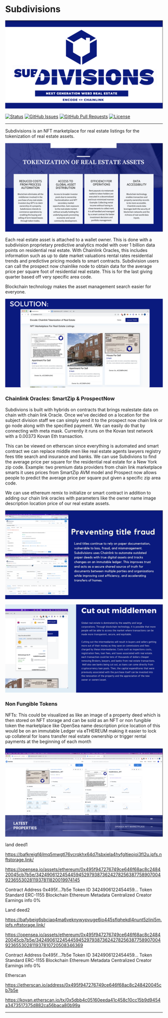 # Subdivisions 

![](https://github.com/lucylow/subdivisions/blob/main/subdivisions/Screen%20Shot%202022-08-29%20at%205.23.23%20PM.png?raw=true)
<div>
  
  [![Status](https://img.shields.io/badge/status-work--in--progress-success.svg)]()
  [![GitHub Issues](https://img.shields.io/github/issues/lucylow/subdivisions.svg)](https://github.com/lucylow/subdivisions/issues)
  [![GitHub Pull Requests](https://img.shields.io/github/issues-pr/lucylow/subdivisions.svg)](https://github.com/lucylow/subdivisions/pulls)
  [![License](https://img.shields.io/bower/l/bootstrap)]()

</div>

---

Subdivisions is an NFT marketplace for real estate listings for the tokenization of real estate assets.

![](https://github.com/lucylow/subdivisions/blob/main/subdivisions/Screen%20Shot%202022-08-29%20at%205.23.43%20PM.png?raw=true)

Each real estate asset is attached to a wallet owner. This is done with a subdivision proprietary predictive analytics model with over 1 billion data points on residential real estate. With Chainlink Oracles, this includes information such as up to date market valuations rental rates residential trends and predictive pricing models to smart contracts. Subdivision users can call the prospect now chainlike node to obtain data for the average price per square foot of residential real estate. This is for the last giving quarter based off very specific area code.

Blockchain technology makes the asset management search easier for everyone.


![](https://github.com/lucylow/subdivisions/blob/main/subdivisions/Screen%20Shot%202022-08-29%20at%205.23.34%20PM.png?raw=true)

### Chainlink Oracles: SmartZip & ProspectNow

Subdivions is built with  hybrids on contracts that brings realestate data on chain with chain link Oracle. 
Once we've decided on a location for the subject division staff we can simply send it to the prospect now chain link or go node along with the specified payment. We can easily do that by connecting with meta mask. Currently it runs on the Kovan test network with a 0.00373 Kovan Eth transaction.

This can be viewed on etherscan since everything is automated and smart contract we can replace middle men like real estate agents lawyers registry fees title search and insurance and banks. We can use Subdivions to find the average price per square for the residential real estate for a New York zip code. Example: two premium data providers from chain link marketplace smarts it uses prices from SmartZip AVM model and Prospect now allows people to predict the average price per square put given a specific zip area code.

We can use ethereum remix to initialize or smart contract in addition to adding our chain link oracles with parameters like the owner name image description location price of our real estate assets. 

![](https://github.com/lucylow/subdivisions/blob/main/subdivisions/Screen%20Shot%202022-08-29%20at%205.24.39%20PM.png?raw=true)

![](https://github.com/lucylow/subdivisions/blob/main/subdivisions/Screen%20Shot%202022-08-29%20at%205.24.46%20PM.png?raw=true)


### Non Fungible Tokens 

NFTs: This could be visualized as like an image of a property deed which is then stored on NFT storage and can be sold as an NFT or non fungible token the marketplace like OpenSea name description price location of this would be on an immutable Ledger via eTHEREUM making it easier to lock up collateral for loans transfer real estate ownership or trigger rental payments at the beginning of each month


![](https://github.com/lucylow/subdivisions/blob/main/subdivisions/Screen%20Shot%202022-08-29%20at%205.24.03%20PM.png?raw=true)


land deed1

https://bafkreigf4jlmq5mwgtl76vcrqkhx64d7lsbxiela4hyfgltieojoi3fl2u.ipfs.nftstorage.link/


https://opensea.io/assets/ethereum/0x495f947276749ce646f68ac8c248420045cb7b5e/34249061224544594529793873624278256387758907004923655302811937811820019974145

Contract Address
0x495f...7b5e
Token ID
3424906122454459...
Token Standard
ERC-1155
Blockchain
Ethereum
Metadata
Centralized
Creator Earnings
info
0%



Land deed2

https://bafybeig6sbciaq4ma6veknywypvuge6io445sflqhekdl4nunt5zlini5m.ipfs.nftstorage.link/

https://opensea.io/assets/ethereum/0x495f947276749ce646f68ac8c248420045cb7b5e/34249061224544594529793873624278256387758907004923655302811937810720508346369


Contract Address
0x495f...7b5e
Token ID
3424906122454459...
Token Standard
ERC-1155
Blockchain
Ethereum
Metadata
Centralized
Creator Earnings
info
0%



Etherscan 


https://etherscan.io/address/0x495f947276749ce646f68ac8c248420045cb7b5e


https://kovan.etherscan.io/tx/0x5dbb4c05160eeda41c458c10cc15b9d9454a3473517375d882ca56baca80b99a

---
